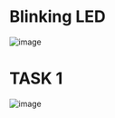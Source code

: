 # Blinking LED 

![image](https://user-images.githubusercontent.com/89148778/181904222-3115df75-57cb-41b9-9ae7-6f76e0d5d4e3.png)

# TASK 1

![image](https://user-images.githubusercontent.com/89148778/181904293-d2cb79b4-9cb9-457b-9448-a01a07acc090.png)
